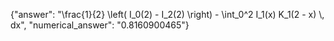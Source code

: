 {"answer": "\\frac{1}{2} \\left( I_0(2) - I_2(2) \\right) - \\int_0^2 I_1(x) K_1(2 - x) \\, dx", "numerical_answer": "0.8160900465"}